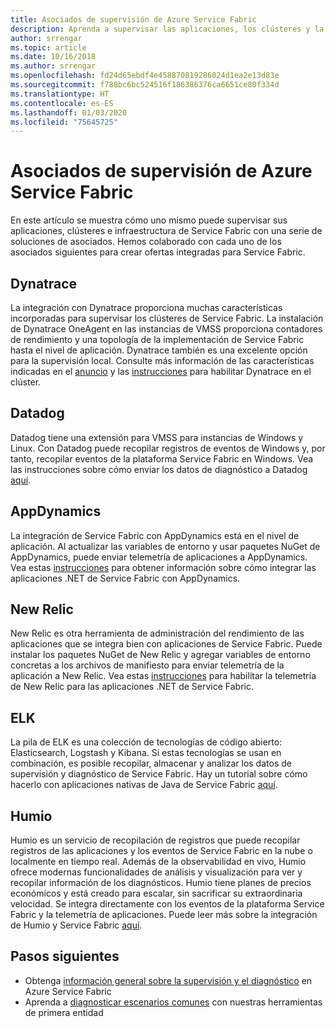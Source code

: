 ```yaml
---
title: Asociados de supervisión de Azure Service Fabric
description: Aprenda a supervisar las aplicaciones, los clústeres y la infraestructura de Azure Service Fabric con soluciones de supervisión de partner.
author: srrengar
ms.topic: article
ms.date: 10/16/2018
ms.author: srrengar
ms.openlocfilehash: fd24d65ebdf4e458870819286024d1ea2e13d83e
ms.sourcegitcommit: f788bc6bc524516f186386376ca6651ce80f334d
ms.translationtype: HT
ms.contentlocale: es-ES
ms.lasthandoff: 01/03/2020
ms.locfileid: "75645725"
---
```

# <a name="azure-service-fabric-monitoring-partners"></a>Asociados de supervisión de Azure Service Fabric

En este artículo se muestra cómo uno mismo puede supervisar sus aplicaciones, clústeres e infraestructura de Service Fabric con una serie de soluciones de asociados. Hemos colaborado con cada uno de los asociados siguientes para crear ofertas integradas para Service Fabric.

## <a name="dynatrace"></a>Dynatrace

La integración con Dynatrace proporciona muchas características incorporadas para supervisar los clústeres de Service Fabric. La instalación de Dynatrace OneAgent en las instancias de VMSS proporciona contadores de rendimiento y una topología de la implementación de Service Fabric hasta el nivel de aplicación. Dynatrace también es una excelente opción para la supervisión local. Consulte más información de las características indicadas en el [anuncio](https://www.dynatrace.com/news/blog/automatic-end-to-end-service-fabric-monitoring-with-dynatrace/) y las [instrucciones](https://www.dynatrace.com/news/blog/automatic-end-to-end-service-fabric-monitoring-with-dynatrace/) para habilitar Dynatrace en el clúster. 

## <a name="datadog"></a>Datadog

Datadog tiene una extensión para VMSS para instancias de Windows y Linux. Con Datadog puede recopilar registros de eventos de Windows y, por tanto, recopilar eventos de la plataforma Service Fabric en Windows. Vea las instrucciones sobre cómo enviar los datos de diagnóstico a Datadog [aquí](https://www.datadoghq.com/blog/azure-monitoring-enhancements/#integrate-with-azure-service-fabric).

## <a name="appdynamics"></a>AppDynamics

La integración de Service Fabric con AppDynamics está en el nivel de aplicación. Al actualizar las variables de entorno y usar paquetes NuGet de AppDynamics, puede enviar telemetría de aplicaciones a AppDynamics. Vea estas [instrucciones](https://docs.appdynamics.com/display/AZURE/Install+AppDynamics+for+Azure+Service+Fabric) para obtener información sobre cómo integrar las aplicaciones .NET de Service Fabric con AppDynamics.

## <a name="new-relic"></a>New Relic

New Relic es otra herramienta de administración del rendimiento de las aplicaciones que se integra bien con aplicaciones de Service Fabric. Puede instalar los paquetes NuGet de New Relic y agregar variables de entorno concretas a los archivos de manifiesto para enviar telemetría de la aplicación a New Relic. Vea estas [instrucciones](https://docs.newrelic.com/docs/agents/net-agent/azure-installation/install-net-agent-azure-service-fabric) para habilitar la telemetría de New Relic para las aplicaciones .NET de Service Fabric.

## <a name="elk"></a>ELK 

La pila de ELK es una colección de tecnologías de código abierto: Elasticsearch, Logstash y Kibana. Si estas tecnologías se usan en combinación, es posible recopilar, almacenar y analizar los datos de supervisión y diagnóstico de Service Fabric. Hay un tutorial sobre cómo hacerlo con aplicaciones nativas de Java de Service Fabric [aquí](service-fabric-tutorial-java-elk.md). 

## <a name="humio"></a>Humio

Humio es un servicio de recopilación de registros que puede recopilar registros de las aplicaciones y los eventos de Service Fabric en la nube o localmente en tiempo real. Además de la observabilidad en vivo, Humio ofrece modernas funcionalidades de análisis y visualización para ver y recopilar información de los diagnósticos. Humio tiene planes de precios económicos y está creado para escalar, sin sacrificar su extraordinaria velocidad. Se integra directamente con los eventos de la plataforma Service Fabric y la telemetría de aplicaciones. Puede leer más sobre la integración de Humio y Service Fabric [aquí](https://github.com/humio/service-fabric-humio).

## <a name="next-steps"></a>Pasos siguientes

* Obtenga [información general sobre la supervisión y el diagnóstico](service-fabric-diagnostics-overview.md) en Azure Service Fabric
* Aprenda a [diagnosticar escenarios comunes](service-fabric-diagnostics-common-scenarios.md) con nuestras herramientas de primera entidad
